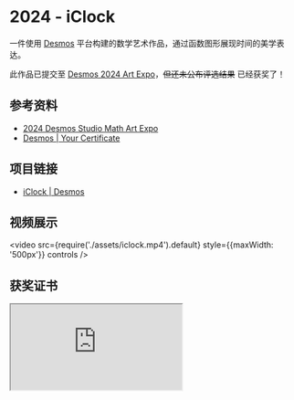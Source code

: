 # 2024 - iClock

一件使用 [Desmos](https://www.desmos.com/) 平台构建的数学艺术作品，通过函数图形展现时间的美学表达。

此作品已提交至 [Desmos 2024 Art Expo](https://www.desmos.com/art)，~~但还未公布评选结果~~ 已经获奖了！

## 参考资料

- [2024 Desmos Studio Math Art Expo](https://blog.desmos.com/articles/art-expo-launch-2024/)
- [Desmos | Your Certificate](https://www.desmos.com/winner-certificate-2024?hash=p4i42jkcp1)

## 项目链接

- [iClock | Desmos](https://www.desmos.com/geometry/p4i42jkcp1)

## 视频展示

<video src={require('./assets/iclock.mp4').default} style={{maxWidth: '500px'}} controls />

## 获奖证书

<iframe
  src="https://www.desmos.com/winner-certificate-2024?hash=p4i42jkcp1"
  style={{width: '100%', height: '100vh'}}
/>

## 效果展示

<IframeWindow url="https://www.desmos.com/geometry/p4i42jkcp1" />
